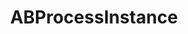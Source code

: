 ---
title: ABProcessInstance
layout: module
mod: 'module:ABProcessInstance'
category: api-models
---